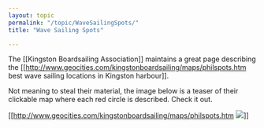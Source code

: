 ```yaml
---
layout: topic
permalink: "/topic/WaveSailingSpots/"
title: "Wave Sailing Spots"

---
```


The [[Kingston Boardsailing Association]] maintains a great page describing the [[http://www.geocities.com/kingstonboardsailing/maps/philspots.htm best wave sailing locations in Kingston harbour]].

Not meaning to steal their material, the image below is a teaser of their clickable map where each red circle is described.  Check it out.

[[http://www.geocities.com/kingstonboardsailing/maps/philspots.htm <img src="Images\WaveSailingSpots.jpg">]]


